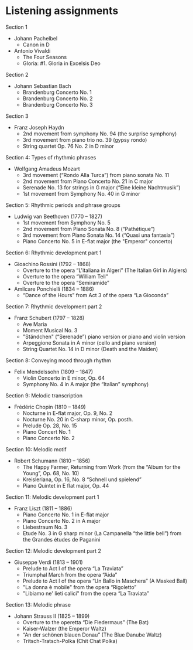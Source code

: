 # Listening assignments

Section 1

- Johann Pachelbel
  - Canon in D
- Antonio Vivaldi
  - The Four Seasons
  - Gloria: #1. Gloria in Excelsis Deo

Section 2

- Johann Sebastian Bach
  - Brandenburg Concerto No. 1
  - Brandenburg Concerto No. 2
  - Brandenburg Concerto No. 3

Section 3

- Franz Joseph Haydn
  - 2nd movement from symphony No. 94 (the surprise symphony)
  - 3rd movement from piano trio no. 39 (gypsy rondo)
  - String quartet Op. 76 No. 2 in D minor

Section 4: Types of rhythmic phrases

- Wolfgang Amadeus Mozart
  - 3rd movement (“Rondo Alla Turca”) from piano sonata No. 11
  - 2nd movement from Piano Concerto No. 21 in C major
  - Serenade No. 13 for strings in G major (“Eine kleine Nachtmusik”)
  - 1st movement from Symphony No. 40 in G minor

Section 5: Rhythmic periods and phrase groups

- Ludwig van Beethoven (1770 – 1827)
  - 1st movement from Symphony No. 5 
  - 2nd movement from Piano Sonata No. 8 (“Pathétique”)
  - 3rd movement from Piano Sonata No. 14 (“Quasi una fantasia”)
  - Piano Concerto No. 5 in E-flat major (the "Emperor" concerto)

Section 6: Rhythmic development part 1

- Gioachino Rossini (1792 – 1868)
  - Overture to the opera “L'italiana in Algeri” (The Italian Girl in Algiers)
  - Overture to the opera “William Tell” 
  - Overture to the opera “Semiramide”
- Amilcare Ponchielli (1834 – 1886)
  - “Dance of the Hours” from Act 3 of the opera “La Gioconda”

Section 7: Rhythmic development part 2

- Franz Schubert (1797 – 1828)
  - Ave Maria 
  - Moment Musical No. 3
  - "Ständchen" (“Serenade”) piano version or piano and violin version 
  - Arpeggione Sonata in A minor (cello and piano version)
  - String Quartet No. 14 in D minor (Death and the Maiden)

Section 8: Conveying mood through rhythm

- Felix Mendelssohn (1809 – 1847)
  - Violin Concerto in E minor, Op. 64
  - Symphony No. 4 in A major (the “Italian” symphony)

Section 9: Melodic transcription

- Frédéric Chopin (1810 – 1849)
  - Nocturne in E-flat major, Op. 9, No. 2
  - Nocturne No. 20 in C-sharp minor, Op. posth. 
  - Prelude Op. 28, No. 15 
  - Piano Concert No. 1 
  - Piano Concerto No. 2

Section 10: Melodic motif

- Robert Schumann (1810 – 1856)
  - The Happy Farmer, Returning from Work (from the “Album for the Young”, Op. 68, No. 10)
  - Kreisleriana, Op. 16, No. 8 “Schnell und spielend”
  - Piano Quintet in E flat major, Op. 44

Section 11: Melodic development part 1

- Franz Liszt (1811 – 1886)
  - Piano Concerto No. 1 in E-flat major 
  - Piano Concerto No. 2 in A major 
  - Liebestraum No. 3 
  - Etude No. 3 in G sharp minor (La Campanella “the little bell”) from the Grandes études de Paganini

Section 12: Melodic development part 2

- Giuseppe Verdi (1813 – 1901)
  - Prelude to Act I of the opera “La Traviata” 
  - Triumphal March from the opera “Aida” 
  - Prelude to Act I of the opera “Un Ballo in Maschera” (A Masked Ball)
  - "La donna è mobile" from the opera “Rigoletto”
  - "Libiamo ne' lieti calici" from the opera “La Traviata”

Section 13: Melodic phrase

- Johann Strauss II (1825 – 1899)
  - Overture to the operetta “Die Fledermaus” (The Bat)
  - Kaiser-Walzer (the Emperor Waltz)
  - “An der schönen blauen Donau” (The Blue Danube Waltz)
  - Tritsch-Tratsch-Polka (Chit Chat Polka)
